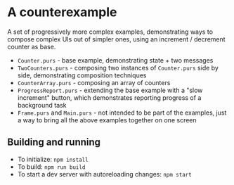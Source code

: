# A counterexample

A set of progressively more complex examples, demonstrating ways to compose
complex UIs out of simpler ones, using an increment / decrement counter as base.

* `Counter.purs` - base example, demonstrating state + two messages
* `TwoCounters.purs` - composing two instances of `Counter.purs` side by side,
  demonstrating composition techniques
* `CounterArray.purs` - composing an array of counters
* `ProgressReport.purs` - extending the base example with a "slow increment"
  button, which demonstrates reporting progress of a background task
* `Frame.purs` and `Main.purs` - not intended to be part of the examples, just a
  way to bring all the above examples together on one screen

## Building and running

* To initialize: `npm install`
* To build: `npm run build`
* To start a dev server with autoreloading changes: `npm start`

